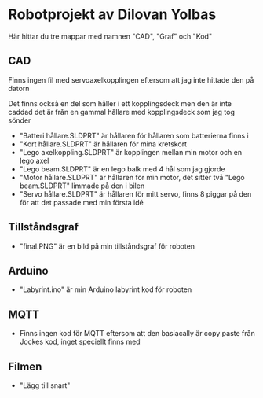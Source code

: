 # Robotprojekt av Dilovan Yolbas 
Här hittar du tre mappar med namnen "CAD", "Graf" och "Kod"

## CAD
Finns ingen fil med servoaxelkopplingen eftersom att jag inte hittade den på datorn

Det finns också en del som håller i ett kopplingsdeck men den är inte caddad
det är från en gammal hållare med kopplingsdeck som jag tog sönder
+ "Batteri hållare.SLDPRT" är hållaren för hållaren som batterierna finns i
+ "Kort hållare.SLDPRT" är hållaren för mina kretskort
+ "Lego axelkoppling.SLDPRT" är kopplingen mellan min motor och en lego axel
+ "Lego beam.SLDPRT" är en lego balk med 4 hål som jag gjorde
+ "Motor hållare.SLDPRT" är hållaren för min motor, det sitter två "Lego beam.SLDPRT" limmade på den i bilen
+ "Servo hållare.SLDPRT" är hållaren för mitt servo, finns 8 piggar på den för att det passade med min första idé

## Tillståndsgraf
+ "final.PNG" är en bild på min tillståndsgraf för roboten

## Arduino
+ "Labyrint.ino" är min Arduino labyrint kod för roboten

## MQTT
+ Finns ingen kod för MQTT eftersom att den basiacally är copy paste från Jockes kod, inget speciellt finns med

## Filmen
+ "Lägg till snart"
